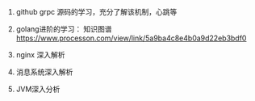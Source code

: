 1. github grpc 源码的学习，充分了解该机制，心跳等

2. golang进阶的学习：
知识图谱    https://www.processon.com/view/link/5a9ba4c8e4b0a9d22eb3bdf0

3. nginx 深入解析

4. 消息系统深入解析

5. JVM深入分析
